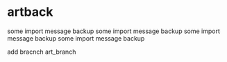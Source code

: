# artback
some import message backup
some import message backup
some import message backup
some import message backup

add bracnch art_branch